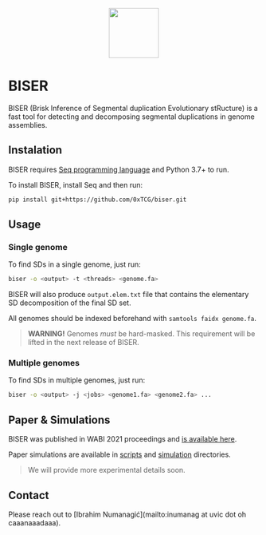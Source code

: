 <p align="center">
  <img src="https://emojipedia-us.s3.dualstack.us-west-1.amazonaws.com/thumbs/320/emojipedia/181/oyster_1f9aa.png" height=100 />
</p>

# BISER

BISER (Brisk Inference of Segmental duplication Evolutionary stRucture) is a fast tool for detecting and decomposing segmental duplications in genome assemblies.


## Instalation

BISER requires [Seq programming language](https://docs.seq-lang.org/intro.html#install) 
and Python 3.7+ to run.

To install BISER, install Seq and then run:
```bash
pip install git+https://github.com/0xTCG/biser.git
```

## Usage
### Single genome

To find SDs in a single genome, just run:
```bash
biser -o <output> -t <threads> <genome.fa> 
```

BISER will also produce `output.elem.txt` file that contains the elementary SD
decomposition of the final SD set.

All genomes should be indexed beforehand with `samtools faidx genome.fa`.

> **WARNING!** Genomes *must* be hard-masked. This requirement will be lifted in the 
> next release of BISER.

### Multiple genomes

To find SDs in multiple genomes, just run:
```bash
biser -o <output> -j <jobs> <genome1.fa> <genome2.fa> ...
```

## Paper & Simulations

BISER was published in WABI 2021 proceedings and [is available here](https://drops.dagstuhl.de/opus/volltexte/2021/14368/pdf/LIPIcs-WABI-2021-15.pdf).

Paper simulations are available in [scripts](scripts/) and [simulation](simulation/)
directories.

> We will provide more experimental details soon.

## Contact

Please reach out to [Ibrahim Numanagić](mailto:inumanag at uvic dot oh caaanaaadaaa).

